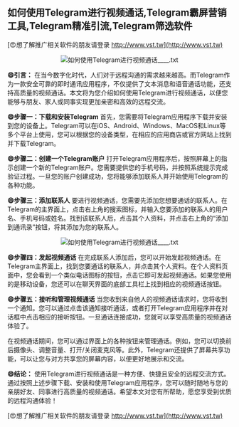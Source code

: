 ## **如何使用Telegram进行视频通话,Telegram霸屏营销工具,Telegram精准引流,Telegram筛选软件**

[😍想了解推广相关软件的朋友请登录 http://www.vst.tw](http://www.vst.tw)

 <center><img src="https://vst.tw/MP4/tuiguang/png/2.png" alt="如何使用Telegram进行视频通话____.txt"></center>

**😄引言：**
在当今数字化时代，人们对于远程沟通的需求越来越高。而Telegram作为一款安全可靠的即时通讯应用程序，不仅提供了文本消息和语音通话功能，还支持高质量的视频通话。本文将为您介绍如何使用Telegram进行视频通话，以便您能够与朋友、家人或同事实现更加亲密和高效的远程交流。

**😄步骤一：下载和安装Telegram**
首先，您需要将Telegram应用程序下载并安装到您的设备上。Telegram可以在iOS、Android、Windows、MacOS和Linux等多个平台上使用，您可以根据您的设备类型，在相应的应用商店或官方网站上找到并下载Telegram。

**😄步骤二：创建一个Telegram账户**
打开Telegram应用程序后，按照屏幕上的指示创建一个新的Telegram账户。您需要提供您的手机号码，并按照系统提示完成验证过程。一旦您的账户创建成功，您将能够添加联系人并开始使用Telegram的各种功能。

**😄步骤三：添加联系人**
要进行视频通话，您需要先添加您想要通话的联系人。在Telegram的主界面上，点击右上角的搜索图标，并输入您要添加的联系人的用户名、手机号码或姓名。找到该联系人后，点击其个人资料，并点击右上角的“添加到通讯录”按钮，将其添加为您的联系人。

 <center><img src="https://vst.tw/MP4/tuiguang/png/3.png" alt="如何使用Telegram进行视频通话____.txt"></center>

**😄步骤四：发起视频通话**
在完成联系人添加后，您可以开始发起视频通话。在Telegram主界面上，找到您要通话的联系人，并点击其个人资料。在个人资料页面中，您会看到一个类似电话图标的按钮，点击它即可发起视频通话。如果您使用的是移动设备，您还可以在聊天界面的底部工具栏上找到相应的视频通话按钮。

**😄步骤五：接听和管理视频通话**
当您收到来自他人的视频通话请求时，您将收到一个通知。您可以通过点击该通知接听通话，或者打开Telegram应用程序并在对话框中点击相应的接听按钮。一旦通话连接成功，您就可以享受高质量的视频通话体验了。

在视频通话期间，您可以通过界面上的各种按钮来管理通话。例如，您可以切换前后摄像头、调整音量、打开/关闭麦克风等。此外，Telegram还提供了屏幕共享功能，可以让您与对方共享您的屏幕内容，以便更好地展示和交流。

**😄结论：**
使用Telegram进行视频通话是一种方便、快捷且安全的远程交流方式。通过按照上述步骤下载、安装和使用Telegram应用程序，您可以随时随地与您的亲朋好友、同事进行高质量的视频通话。希望本文对您有所帮助，愿您享受到优质的远程沟通体验！

[😍想了解推广相关软件的朋友请登录 http://www.vst.tw](http://www.vst.tw)



